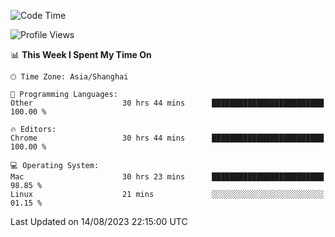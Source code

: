 <!--START_SECTION:waka-->
![Code Time](http://img.shields.io/badge/Code%20Time-1%2C076%20hrs%202%20mins-blue)

![Profile Views](http://img.shields.io/badge/Profile%20Views-0-blue)

📊 **This Week I Spent My Time On** 

```text
🕑︎ Time Zone: Asia/Shanghai

💬 Programming Languages: 
Other                    30 hrs 44 mins      █████████████████████████   100.00 % 

🔥 Editors: 
Chrome                   30 hrs 44 mins      █████████████████████████   100.00 % 

💻 Operating System: 
Mac                      30 hrs 23 mins      █████████████████████████   98.85 % 
Linux                    21 mins             ░░░░░░░░░░░░░░░░░░░░░░░░░   01.15 % 
```


 Last Updated on 14/08/2023 22:15:00 UTC
<!--END_SECTION:waka-->